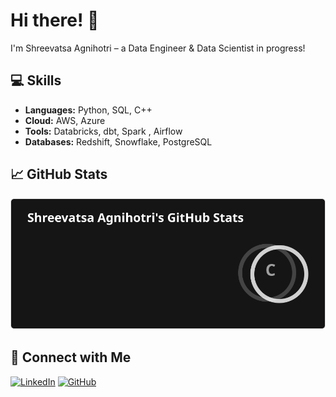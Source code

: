 

<!--
**Shreevatsa123/Shreevatsa123** is a ✨ _special_ ✨ repository because its `README.md` (this file) appears on your GitHub profile.

Here are some ideas to get you started:

- 🔭 I’m currently working on ...
- 🌱 I’m currently learning ...
- 👯 I’m looking to collaborate on ...
- 🤔 I’m looking for help with ...
- 💬 Ask me about ...
- 📫 How to reach me: ...
- 😄 Pronouns: ...
- ⚡ Fun fact: ...
-->

# Hi there! 👋
I'm Shreevatsa Agnihotri – a Data Engineer & Data Scientist in progress!

<!--## 🚀 About Me
- 🔭 I’m currently working on data pipelines and real-time analytics.
- 📚 Learning DP-203, advanced SQL, Python, and C++.
- 🏆 400+ LeetCode problems in progress.
- 🌱 Passionate about risk assessment & fraud detection. -->

## 💻 Skills
- **Languages:** Python, SQL, C++
- **Cloud:** AWS, Azure
- **Tools:** Databricks, dbt, Spark , Airflow
- **Databases:** Redshift, Snowflake, PostgreSQL

## 📈 GitHub Stats
![GitHub Stats](https://raw.githubusercontent.com/Shreevatsa123/Shreevatsa123/main/stats.svg)



## 🔗 Connect with Me
[![LinkedIn](https://img.shields.io/badge/LinkedIn-blue?style=for-the-badge&logo=linkedin)](https://www.linkedin.com/in/shreevatsa-agnihotri-787aab1b6/)
[![GitHub](https://img.shields.io/badge/GitHub-black?style=for-the-badge&logo=github)](https://github.com/Shreevatsa123)

